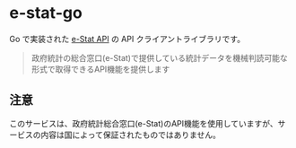 # e-stat-go

Go で実装された [e-Stat API](https://www.e-stat.go.jp/api/) の API クライアントライブラリです。

> 政府統計の総合窓口(e-Stat)で提供している統計データを機械判読可能な形式で取得できるAPI機能を提供します

## 注意
このサービスは、政府統計総合窓口(e-Stat)のAPI機能を使用していますが、サービスの内容は国によって保証されたものではありません。
